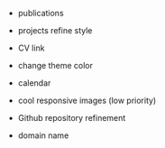 * publications

* projects refine style

* CV link

* change theme color

* calendar

* cool responsive images (low priority)

* Github repository refinement

* domain name